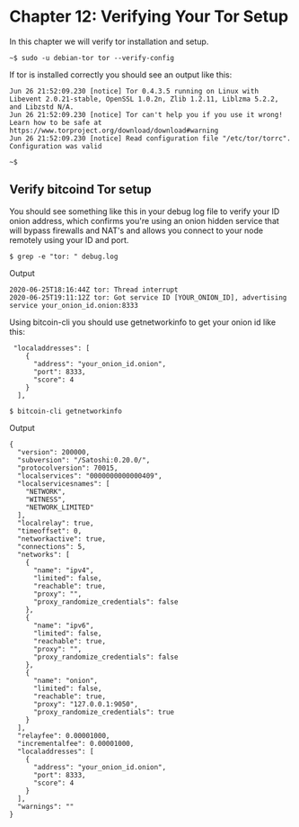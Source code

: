 # Chapter 12: Verifying Your Tor Setup

In this chapter we will verify tor installation and setup.

```
~$ sudo -u debian-tor tor --verify-config
```

If tor is installed correctly you should see an output like this:

```
Jun 26 21:52:09.230 [notice] Tor 0.4.3.5 running on Linux with Libevent 2.0.21-stable, OpenSSL 1.0.2n, Zlib 1.2.11, Liblzma 5.2.2, and Libzstd N/A.
Jun 26 21:52:09.230 [notice] Tor can't help you if you use it wrong! Learn how to be safe at https://www.torproject.org/download/download#warning
Jun 26 21:52:09.230 [notice] Read configuration file "/etc/tor/torrc".
Configuration was valid

~$ 
```
## Verify bitcoind Tor setup

You should see something like this in your debug log file to verify your ID onion address, which confirms you're using an onion hidden service that will bypass firewalls and NAT's and allows you connect to your node remotely using your ID and port.

```
$ grep -e "tor: " debug.log
```
Output

```
2020-06-25T18:16:44Z tor: Thread interrupt
2020-06-25T19:11:12Z tor: Got service ID [YOUR_ONION_ID], advertising service your_onion_id.onion:8333
```
Using bitcoin-cli you should use getnetworkinfo to get your onion id like this:

```
 "localaddresses": [
    {
      "address": "your_onion_id.onion",
      "port": 8333,
      "score": 4
    }
  ],
```

```
$ bitcoin-cli getnetworkinfo
```
Output

```
{
  "version": 200000,
  "subversion": "/Satoshi:0.20.0/",
  "protocolversion": 70015,
  "localservices": "0000000000000409",
  "localservicesnames": [
    "NETWORK",
    "WITNESS",
    "NETWORK_LIMITED"
  ],
  "localrelay": true,
  "timeoffset": 0,
  "networkactive": true,
  "connections": 5,
  "networks": [
    {
      "name": "ipv4",
      "limited": false,
      "reachable": true,
      "proxy": "",
      "proxy_randomize_credentials": false
    },
    {
      "name": "ipv6",
      "limited": false,
      "reachable": true,
      "proxy": "",
      "proxy_randomize_credentials": false
    },
    {
      "name": "onion",
      "limited": false,
      "reachable": true,
      "proxy": "127.0.0.1:9050",
      "proxy_randomize_credentials": true
    }
  ],
  "relayfee": 0.00001000,
  "incrementalfee": 0.00001000,
  "localaddresses": [
    {
      "address": "your_onion_id.onion",
      "port": 8333,
      "score": 4
    }
  ],
  "warnings": ""
}
```
